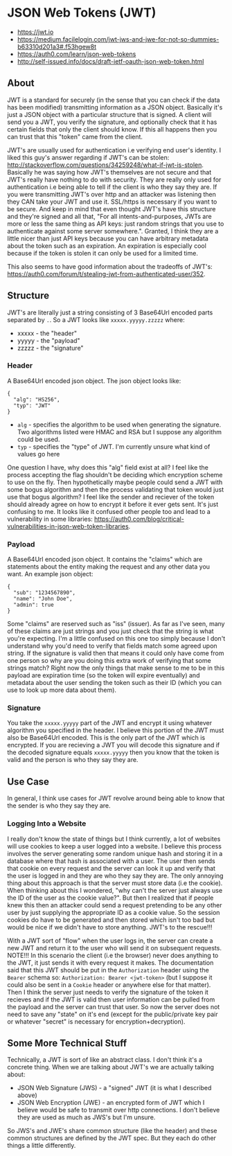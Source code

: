 JSON Web Tokens (JWT)
=====================

- https://jwt.io
- https://medium.facilelogin.com/jwt-jws-and-jwe-for-not-so-dummies-b63310d201a3#.f53hgew8t
- https://auth0.com/learn/json-web-tokens
- http://self-issued.info/docs/draft-ietf-oauth-json-web-token.html

About
-----

JWT is a standard for securely (in the sense that you can check if the data has been modified) transmitting information as a JSON object. Basically it's just a JSON object with a particular structure that is signed. A client will send you a JWT, you verify the signature, and optionally check that it has certain fields that only the client should know. If this all happens then you can trust that this "token" came from the client.

JWT's are usually used for authentication i.e verifying end user's identity. I liked this guy's answer regarding if JWT's can be stolen: http://stackoverflow.com/questions/34259248/what-if-jwt-is-stolen. Basically he was saying how JWT's themselves are not secure and that JWT's really have nothing to do with security. They are really only used for authentication i.e being able to tell if the client is who they say they are. If you were transmitting JWT's over http and an attacker was listening then they CAN take your JWT and use it. SSL/https is necessary if you want to be secure. And keep in mind that even thought JWT's have this structure and they're signed and all that, "For all intents-and-purposes, JWTs are more or less the same thing as API keys: just random strings that you use to authenticate against some server somewhere.". Granted, I think they are a little nicer than just API keys because you can have arbitrary metadata about the token such as an expiration. An expiration is especially cool because if the token is stolen it can only be used for a limited time.

This also seems to have good information about the tradeoffs of JWT's: https://auth0.com/forum/t/stealing-jwt-from-authenticated-user/352.

Structure
---------

JWT's are literally just a string consisting of 3 Base64Url encoded parts separated by `.`. So a JWT looks like `xxxxx.yyyyy.zzzzz` where:

- xxxxx - the "header"
- yyyyy - the "payload"
- zzzzz - the "signature"

### Header

A Base64Url encoded json object. The json object looks like:

```
{
  "alg": "HS256",
  "typ": "JWT"
}
```

- `alg` - specifies the algorithm to be used when generating the signature. Two algorithms listed were HMAC and RSA but I suppose any algorithm could be used.
- `typ` - specifies the "type" of JWT. I'm currently unsure what kind of values go here

One question I have, why does this "alg" field exist at all? I feel like the process accepting the flag shouldn't be deciding which encryption scheme to use on the fly. Then hypothetically maybe people could send a JWT with some bogus algorithm and then the process validating that token would just use that bogus algorithm? I feel like the sender and reciever of the token should already agree on how to encrypt it before it ever gets sent. It's just confusing to me. It looks like it confused other people too and lead to a vulnerability in some libraries: https://auth0.com/blog/critical-vulnerabilities-in-json-web-token-libraries.

### Payload

A Base64Url encoded json object. It contains the "claims" which are statements about the entity making the request and any other data you want. An example json object:

```
{
  "sub": "1234567890",
  "name": "John Doe",
  "admin": true
}
```

Some "claims" are reserved such as "iss" (issuer). As far as I've seen, many of these claims are just strings and you just check that the string is what you're expecting. I'm a little confused on this one too simply because I don't understand why you'd need to verify that fields match some agreed upon string. If the signature is valid then that means it could only have come from one person so why are you doing this extra work of verifying that some strings match? Right now the only things that make sense to me to be in this payload are expiration time (so the token will expire eventually) and metadata about the user sending the token such as their ID (which you can use to look up more data about them).

### Signature

You take the `xxxxx.yyyyy` part of the JWT and encrypt it using whatever algorithm you specified in the header. I believe this portion of the JWT must also be Base64Url encoded. This is the only part of the JWT which is encrypted. If you are recieving a JWT you will decode this signature and if the decoded signature equals `xxxxx.yyyyy` then you know that the token is valid and the person is who they say they are.

Use Case
--------

In general, I think use cases for JWT revolve around being able to know that the sender is who they say they are.

### Logging Into a Website

I really don't know the state of things but I think currently, a lot of websites will use cookies to keep a user logged into a website. I believe this process involves the server generating some random unique hash and storing it in a database where that hash is associated with a user. The user then sends that cookie on every request and the server can look it up and verify that the user is logged in and they are who they say they are. The only annoying thing about this approach is that the server must store data (i.e the cookie). When thinking about this I wondered, "why can't the server just always use the ID of the user as the cookie value?". But then I realized that if people knew this then an attacker could send a request pretending to be any other user by just supplying the appropriate ID as a cookie value. So the session cookies do have to be generated and then stored which isn't too bad but would be nice if we didn't have to store anything. JWT's to the rescue!!!

With a JWT sort of "flow" when the user logs in, the server can create a new JWT and return it to the user who will send it on subsequent requests. NOTE!!! In this scenario the client (i.e the browser) never does anything to the JWT, it just sends it with every request it makes. The documentation said that this JWT should be put in the `Authorization` header using the `Bearer` schema so: `Authorization: Bearer <jwt-token>` (but I suppose it could also be sent in a `Cookie` header or anywhere else for that matter). Then I think the server just needs to verify the signature of the token it recieves and if the JWT is valid then user information can be pulled from the payload and the server can trust that user. So now the server does not need to save any "state" on it's end (except for the public/private key pair or whatever "secret" is necessary for encryption+decryption).

Some More Technical Stuff
-------------------------

Technically, a JWT is sort of like an abstract class. I don't think it's a concrete thing. When we are talking about JWT's we are actually talking about:

- JSON Web Signature (JWS) - a "signed" JWT (it is what I described above)
- JSON Web Encryption (JWE) - an encrypted form of JWT which I believe would be safe to transmit over http connections. I don't believe they are used as much as JWS's but I'm unsure.

So JWS's and JWE's share common structure (like the header) and these common structures are defined by the JWT spec. But they each do other things a little differently.